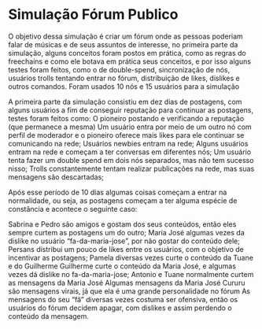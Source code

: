 # Simulação Fórum Publico

O objetivo dessa simulação é criar um fórum onde as pessoas poderiam falar de músicas e de seus assuntos de interesse, no primeira parte da simulação, alguns conceitos foram postos em prática, como as regras do freechains e como ele botava em prática seus conceitos, e por isso alguns testes foram feitos, como o de double-spend, sincronização de nós, usuários trolls tentando entrar no fórum, distribuição de likes, dislikes e outros comandos. Foram usados 10 nós e 15 usuários para a simulação

A primeira parte da simulação consistiu em dez dias de postagens, com alguns usuários a fim de conseguir reputação para continuar as postagens, testes foram feitos como:
O pioneiro postando e verificando a reputação (que permanece a mesma)
Um usuário entra por meio de um outro nó com perfil de moderador e o pioneiro oferece mais likes para ele continuar se comunicando na rede;
Usuários newbies entram na rede;
Alguns usuários entram na rede e começam a ter conversas em diferentes nós;
Um usuário  tenta fazer um double spend em dois nós separados, mas não tem sucesso nisso;
Trolls constantemente tentam realizar publicações na rede, mas suas mensagens são descartadas;

Após esse período de 10 dias algumas coisas começam a entrar na normalidade, ou seja, as postagens começam a ter alguma espécie de constância e acontece o seguinte caso:
    
Sabrina e Pedro são amigos e gostam dos seus conteúdos, então eles sempre curtem as postagens um do outro;
Maria José algumas vezes da dislike no usuário “fa-da-maria-jose”, por não gostar do conteúdo dele;
Persans distribui um pouco de likes entre os usuários, com o objetivo de incentivar as postagens;
Pamela diversas vezes curte o conteúdo da Tuane e do Guilherme
Guilherme curte o conteúdo da Maria José, e algumas vezes dá dislike no fa-da-maria-jose;
Antonio e Tuane normalmente curtem as mensagens da Maria José
Algumas mensagens da Maria José Cururu são mensagens virais, já que ela é uma grande personalidade no fórum
As mensagens do seu “fã” diversas vezes costuma ser ofensiva, então os usuários do fórum decidem apagar, com dislikes e assim perdendo o conteúdo da mensagem.
